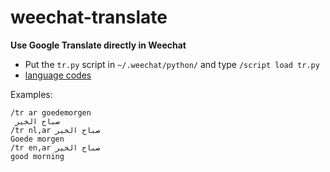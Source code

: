 # weechat-translate

**Use Google Translate directly in Weechat**

* Put the ```tr.py``` script in ```~/.weechat/python/``` and type ```/script load tr.py```
* [language codes](https://sites.google.com/site/tomihasa/google-language-codes)

Examples:

```
/tr ar goedemorgen
 صباح الخير
/tr nl,ar صباح الخير
Goede morgen
/tr en,ar صباح الخير
good morning
```
